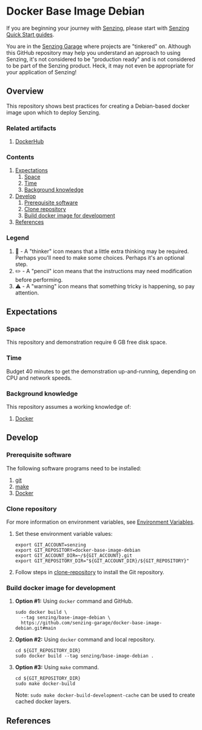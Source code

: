 # Docker Base Image Debian

If you are beginning your journey with [Senzing],
please start with [Senzing Quick Start guides].

You are in the [Senzing Garage] where projects are "tinkered" on.
Although this GitHub repository may help you understand an approach to using Senzing,
it's not considered to be "production ready" and is not considered to be part of the Senzing product.
Heck, it may not even be appropriate for your application of Senzing!

## Overview

This repository shows best practices for creating a Debian-based
docker image upon which to deploy Senzing.

### Related artifacts

1. [DockerHub]

### Contents

1. [Expectations]
   1. [Space]
   1. [Time]
   1. [Background knowledge]
1. [Develop]
   1. [Prerequisite software]
   1. [Clone repository]
   1. [Build docker image for development]
1. [References]

### Legend

1. :thinking: - A "thinker" icon means that a little extra thinking may be required.
   Perhaps you'll need to make some choices.
   Perhaps it's an optional step.
1. :pencil2: - A "pencil" icon means that the instructions may need modification before performing.
1. :warning: - A "warning" icon means that something tricky is happening, so pay attention.

## Expectations

### Space

This repository and demonstration require 6 GB free disk space.

### Time

Budget 40 minutes to get the demonstration up-and-running, depending on CPU and network speeds.

### Background knowledge

This repository assumes a working knowledge of:

1. [Docker]

## Develop

### Prerequisite software

The following software programs need to be installed:

1. [git]
1. [make]
1. [Docker]

### Clone repository

For more information on environment variables,
see [Environment Variables].

1. Set these environment variable values:

   ```console
   export GIT_ACCOUNT=senzing
   export GIT_REPOSITORY=docker-base-image-debian
   export GIT_ACCOUNT_DIR=~/${GIT_ACCOUNT}.git
   export GIT_REPOSITORY_DIR="${GIT_ACCOUNT_DIR}/${GIT_REPOSITORY}"
   ```

1. Follow steps in [clone-repository] to install the Git repository.

### Build docker image for development

1. **Option #1:** Using `docker` command and GitHub.

   ```console
   sudo docker build \
     --tag senzing/base-image-debian \
     https://github.com/senzing-garage/docker-base-image-debian.git#main
   ```

1. **Option #2:** Using `docker` command and local repository.

   ```console
   cd ${GIT_REPOSITORY_DIR}
   sudo docker build --tag senzing/base-image-debian .
   ```

1. **Option #3:** Using `make` command.

   ```console
   cd ${GIT_REPOSITORY_DIR}
   sudo make docker-build
   ```

   Note: `sudo make docker-build-development-cache` can be used to create cached docker layers.

## References

[Senzing]: https://senzing.com/
[Senzing Quick Start guides]: https://docs.senzing.com/quickstart/
[Senzing Garage]: https://github.com/senzing-garage
[DockerHub]: https://hub.docker.com/r/senzing/base-image-debian
[Expectations]: #expectations
[Space]: #space
[Time]: #time
[Background knowledge]: #background-knowledge
[Develop]: #develop
[Prerequisite software]: #prerequisite-software
[Clone repository]: #clone-repository
[Build docker image for development]: #build-docker-image-for-development
[References]: #references
[Docker]: https://github.com/senzing-garage/knowledge-base/blob/main/WHATIS/docker.md
[git]: https://github.com/senzing-garage/knowledge-base/blob/main/WHATIS/git.md
[make]: https://github.com/senzing-garage/knowledge-base/blob/main/WHATIS/make.md
[Environment Variables]: https://github.com/senzing-garage/knowledge-base/blob/main/lists/environment-variables.md
[clone-repository]: https://github.com/senzing-garage/knowledge-base/blob/main/HOWTO/clone-repository.md
